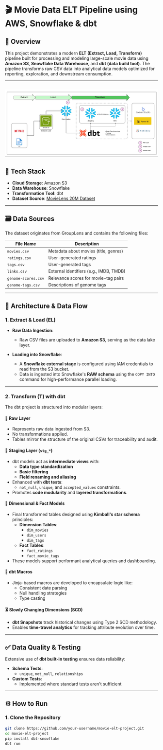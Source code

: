 # 🎬 Movie Data ELT Pipeline using AWS, Snowflake & dbt

## 📌 Overview

This project demonstrates a modern **ELT (Extract, Load, Transform)** pipeline built for processing and modeling large-scale movie data using **Amazon S3**, **Snowflake Data Warehouse**, and **dbt (data build tool)**. The pipeline transforms raw CSV data into analytical data models optimized for reporting, exploration, and downstream consumption.

---
![Architecture](./architecture.png)
---

## 🚀 Tech Stack

- **Cloud Storage**: Amazon S3  
- **Data Warehouse**: Snowflake  
- **Transformation Tool**: dbt  
- **Dataset Source**: [MovieLens 20M Dataset](https://grouplens.org/datasets/movielens/20m/)

---

## 🗃️ Data Sources

The dataset originates from GroupLens and contains the following files:

| File Name            | Description                                                      |
|----------------------|------------------------------------------------------------------|
| `movies.csv`         | Metadata about movies (title, genres)                           |
| `ratings.csv`        | User-generated ratings                                           |
| `tags.csv`           | User-generated tags                                              |
| `links.csv`          | External identifiers (e.g., IMDB, TMDB)                         |
| `genome-scores.csv`  | Relevance scores for movie-tag pairs                             |
| `genome-tags.csv`    | Descriptions of genome tags                                      |

---

## 🔧 Architecture & Data Flow

### 1. **Extract & Load (EL)**

- **Raw Data Ingestion**:
  - Raw CSV files are uploaded to **Amazon S3**, serving as the data lake layer.
  
- **Loading into Snowflake**:
  - A **Snowflake external stage** is configured using IAM credentials to read from the S3 bucket.
  - Data is ingested into Snowflake's **RAW schema** using the `COPY INTO` command for high-performance parallel loading.

---

### 2. **Transform (T) with dbt**

The dbt project is structured into modular layers:

#### 🧱 Raw Layer

- Represents raw data ingested from S3.
- No transformations applied.
- Tables mirror the structure of the original CSVs for traceability and audit.

#### 🔄 Staging Layer (`stg_*`)

- dbt models act as **intermediate views** with:
  - **Data type standardization**
  - **Basic filtering**
  - **Field renaming and aliasing**
- Enhanced with **dbt tests**:
  - `not_null`, `unique`, and `accepted_values` constraints.
- Promotes **code modularity** and **layered transformations**.

#### 🧩 Dimensional & Fact Models

- Final transformed tables designed using **Kimball's star schema** principles:
  - **Dimension Tables**:
    - `dim_movies`
    - `dim_users`
    - `dim_tags`
  - **Fact Tables**:
    - `fact_ratings`
    - `fact_movie_tags`
- These models support performant analytical queries and dashboarding.

#### 🧠 dbt Macros

- Jinja-based macros are developed to encapsulate logic like:
  - Consistent date parsing
  - Null handling strategies
  - Type casting

#### ⏳ Slowly Changing Dimensions (SCD)

- **dbt Snapshots** track historical changes using Type 2 SCD methodology.
- Enables **time-travel analytics** for tracking attribute evolution over time.

---

## ✅ Data Quality & Testing

Extensive use of **dbt built-in testing** ensures data reliability:

- **Schema Tests**:
  - `unique`, `not_null`, `relationships`
- **Custom Tests**:
  - Implemented where standard tests aren't sufficient
---

## ⚙️ How to Run

### 1. Clone the Repository

```bash
git clone https://github.com/your-username/movie-elt-project.git
cd movie-elt-project
pip install dbt-snowflake
dbt run

